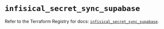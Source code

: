 # `infisical_secret_sync_supabase`

Refer to the Terraform Registry for docs: [`infisical_secret_sync_supabase`](https://registry.terraform.io/providers/infisical/infisical/0.15.41/docs/resources/secret_sync_supabase).
